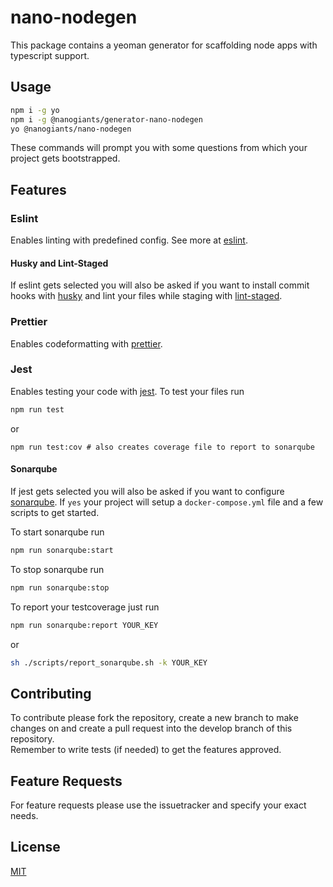 # nano-nodegen
This package contains a yeoman generator for scaffolding node apps with typescript support.

## Usage

```bash
npm i -g yo
npm i -g @nanogiants/generator-nano-nodegen
yo @nanogiants/nano-nodegen
```

These commands will prompt you with some questions from which your project gets bootstrapped.

## Features

### Eslint
Enables linting with predefined config.
See more at [eslint](https://www.npmjs.com/package/eslint).

#### Husky and Lint-Staged
If eslint gets selected you will also be asked if you want to install commit hooks with [husky](https://www.npmjs.com/package/husky) and lint your files while staging with [lint-staged](https://www.npmjs.com/package/lint-staged).


### Prettier
Enables codeformatting with [prettier](https://www.npmjs.com/package/prettier).

### Jest
Enables testing your code with [jest](https://jestjs.io/).
To test your files run 
```bash
npm run test
```
or
```
npm run test:cov # also creates coverage file to report to sonarqube
```

#### Sonarqube
If jest gets selected you will also be asked if you want to configure [sonarqube](https://www.sonarqube.org/). If `yes`  your project will setup a `docker-compose.yml` file and a few scripts to get started.

To start sonarqube run
```bash
npm run sonarqube:start
```

To stop sonarqube run
```bash
npm run sonarqube:stop
```

To report your testcoverage just run 
```bash
npm run sonarqube:report YOUR_KEY
```
or
```bash
sh ./scripts/report_sonarqube.sh -k YOUR_KEY
```

## Contributing

To contribute please fork the repository, create a new branch to make changes on and create a pull request into the develop branch of this repository.  
Remember to write tests (if needed) to get the features approved.

## Feature Requests

For feature requests please use the issuetracker and specify your exact needs. 

## License

[MIT](https://github.com/nanogiants/nano-nodegen/blob/develop/LICENSE.md)